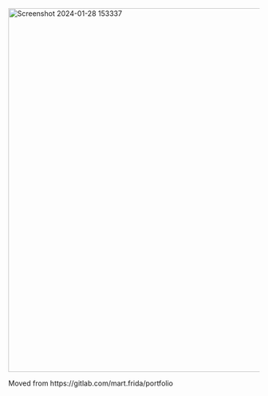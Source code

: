 <img width="729" alt="Screenshot 2024-01-28 153337" src="https://github.com/MartFrida/portfolio-mf/assets/32392607/f77f2ec0-60d6-4f4b-8a39-ee3422372785">
<p>Moved from https://gitlab.com/mart.frida/portfolio</p>
